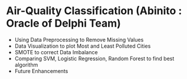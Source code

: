 # Air-Quality Classification (Abinito : Oracle of Delphi Team)
- Using Data Preprocessing to Remove Missing Values
- Data Visualization to plot Most and Least Polluted Cities
- SMOTE to correct Data Imbalance
- Comparing SVM, Logistic Regression, Random Forest to find best algorithm
- Future Enhancements
